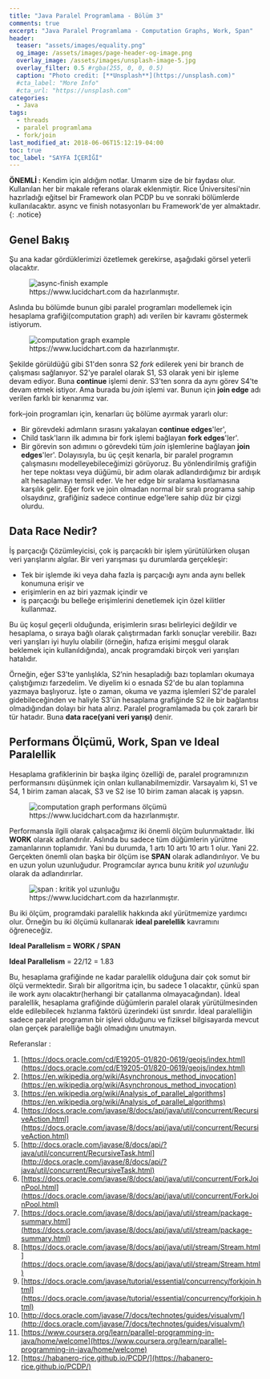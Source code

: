 ```yaml
---
title: "Java Paralel Programlama - Bölüm 3"
comments: true
excerpt: "Java Paralel Programlama - Computation Graphs, Work, Span"
header:
  teaser: "assets/images/equality.png"
  og_image: /assets/images/page-header-og-image.png
  overlay_image: /assets/images/unsplash-image-5.jpg
  overlay_filter: 0.5 #rgba(255, 0, 0, 0.5)
  caption: "Photo credit: [**Unsplash**](https://unsplash.com)"
  #cta_label: "More Info"
  #cta_url: "https://unsplash.com"
categories:
  - Java
tags:
  - threads
  - paralel programlama
  - fork/join
last_modified_at: 2018-06-06T15:12:19-04:00
toc: true
toc_label: "SAYFA İÇERİĞİ"
---
```




**ÖNEMLİ :** Kendim için aldığım notlar. Umarım size de bir faydası olur. Kullanılan her bir makale referans olarak eklenmiştir. Rice Üniversitesi'nin hazırladığı eğitsel bir Framework olan PCDP bu ve sonraki bölümlerde kullanılacaktır. async ve finish notasyonları bu Framework'de yer almaktadır.
{: .notice}

## Genel Bakış

Şu ana kadar gördüklerimizi özetlemek gerekirse, aşağıdaki görsel yeterli olacaktır.

<figure >
  <img src="{{ site.url }}{{ site.baseurl }}/assets/images/async-finish4.jpeg" alt="async-finish example">
  <figcaption>https://www.lucidchart.com da hazırlanmıştır.</figcaption>
</figure>

Aslında bu bölümde bunun gibi paralel programları modellemek için hesaplama grafiği(computation graph) adı verilen bir kavramı göstermek istiyorum.

<figure >
  <img src="{{ site.url }}{{ site.baseurl }}/assets/images/comp_graph1.jpeg" alt="computation graph example">
  <figcaption>https://www.lucidchart.com da hazırlanmıştır.</figcaption>
</figure>

Şekilde görüldüğü gibi S1'den sonra S2 *fork* edilerek yeni bir branch de çalışması sağlanıyor. S2'ye paralel olarak S1, S3 olarak yeni bir işleme devam ediyor. Buna **continue** işlemi denir. S3'ten sonra da aynı görev S4'te devam etmek istiyor. Ama burada bu *join* işlemi var. Bunun için **join edge** adı verilen farklı bir kenarımız var.

fork–join programları için, kenarları üç bölüme ayırmak yararlı olur:

- Bir görevdeki adımların sırasını yakalayan **continue edges**'ler',
- Child task'ların ilk adımına bir fork işlemi bağlayan **fork edges**'ler'.
- Bir görevin son adımını o görevdeki tüm *join* işlemlerine bağlayan **join edges**'ler'.
Dolayısıyla, bu üç çeşit kenarla, bir paralel programın çalışmasını modelleyebileceğimizi görüyoruz. Bu yönlendirilmiş grafiğin her tepe noktası veya düğümü, bir adım olarak adlandırdığımız bir ardışık alt hesaplamayı temsil eder. Ve her edge bir sıralama kısıtlamasına karşılık gelir. Eğer fork ve join olmadan normal bir sıralı programa sahip olsaydınız, grafiğiniz sadece continue edge'lere sahip düz bir çizgi olurdu.

## Data Race Nedir?
İş parçacığı Çözümleyicisi, çok iş parçacıklı bir işlem yürütülürken oluşan veri yarışlarını algılar. Bir veri yarışması şu durumlarda gerçekleşir:

- Tek bir işlemde iki veya daha fazla iş parçacığı aynı anda aynı bellek konumuna erişir ve
- erişimlerin en az biri yazmak içindir ve
- iş parçacığı bu belleğe erişimlerini denetlemek için özel kilitler kullanmaz.

Bu üç koşul geçerli olduğunda, erişimlerin sırası belirleyici değildir ve hesaplama, o sıraya bağlı olarak çalıştırmadan farklı sonuçlar verebilir. Bazı veri yarışları iyi huylu olabilir (örneğin, hafıza erişimi meşgul olarak beklemek için kullanıldığında), ancak programdaki birçok veri yarışları hatalıdır.

Örneğin, eğer S3’te yanlışlıkla, S2’nin hesapladığı bazı toplamları okumaya çalıştığımızı farzedelim. Ve diyelim ki o esnada S2'de bu alan toplamına yazmaya başlıyoruz. İşte o zaman, okuma ve yazma işlemleri S2'de paralel gidebileceğinden ve haliyle S3'ün hesaplama grafiğinde S2 ile bir bağlantısı olmadığından dolayı bir hata alırız. Paralel programlamada bu çok zararlı bir tür hatadır. Buna **data race(yani veri yarışı)** denir.   

## Performans Ölçümü, Work, Span ve Ideal Paralellik
Hesaplama grafiklerinin bir başka ilginç özelliği de, paralel programınızın performansını düşünmek için onları kullanabilmemizdir. Varsayalım ki, S1 ve S4, 1 birim zaman alacak, S3 ve S2 ise 10 birim zaman alacak iş yapsın.

<figure >
  <img src="{{ site.url }}{{ site.baseurl }}/assets/images/comp_graph2.jpeg" alt="computation graph performans ölçümü">
  <figcaption>https://www.lucidchart.com da hazırlanmıştır.</figcaption>
</figure>

Performansla ilgili olarak çalışacağımız iki önemli ölçüm bulunmaktadır. İlki **WORK** olarak adlandırılır. Aslında bu sadece tüm düğümlerin yürütme zamanlarının toplamıdır. Yani bu durumda, 1 artı 10 artı 10 artı 1 olur. Yani 22. Gerçekten önemli olan başka bir ölçüm ise **SPAN** olarak adlandırılıyor. Ve bu en uzun yolun uzunluğudur. Programcılar ayrıca bunu *kritik yol uzunluğu* olarak da adlandırırlar.

<figure >
  <img src="{{ site.url }}{{ site.baseurl }}/assets/images/comp_graph3.jpeg" alt="span : kritik yol uzunluğu">
  <figcaption>https://www.lucidchart.com da hazırlanmıştır.</figcaption>
</figure>

Bu iki ölçüm, programdaki paralellik hakkında akıl yürütmemize yardımcı olur. Örneğin bu iki ölçümü kullanarak **ideal parelellik** kavramını öğreneceğiz.

**Ideal Parallelism = WORK / SPAN**

**Ideal Parallelism** = 22/12
                  = 1.83

Bu, hesaplama grafiğinde ne kadar paralellik olduğuna dair çok somut bir ölçü vermektedir. Sıralı bir allgoritma için, bu sadece 1 olacaktır, çünkü span ile work aynı olacaktır(herhangi bir çatallanma olmayacağından). İdeal paralellik, hesaplama grafiğinde düğümlerin paralel olarak yürütülmesinden elde edilebilecek hızlanma faktörü üzerindeki üst sınırdır. İdeal paralelliğin sadece paralel programın bir işlevi olduğunu ve fiziksel bilgisayarda mevcut olan gerçek paralelliğe bağlı olmadığını unutmayın.

Referanslar :

1. [https://docs.oracle.com/cd/E19205-01/820-0619/geojs/index.html](https://docs.oracle.com/cd/E19205-01/820-0619/geojs/index.html)
2. [https://en.wikipedia.org/wiki/Asynchronous_method_invocation](https://en.wikipedia.org/wiki/Asynchronous_method_invocation)
3. [https://en.wikipedia.org/wiki/Analysis_of_parallel_algorithms](https://en.wikipedia.org/wiki/Analysis_of_parallel_algorithms)
4. [https://docs.oracle.com/javase/8/docs/api/java/util/concurrent/RecursiveAction.html](https://docs.oracle.com/javase/8/docs/api/java/util/concurrent/RecursiveAction.html)
5. [http://docs.oracle.com/javase/8/docs/api/?java/util/concurrent/RecursiveTask.html](http://docs.oracle.com/javase/8/docs/api/?java/util/concurrent/RecursiveTask.html)
6. [https://docs.oracle.com/javase/8/docs/api/java/util/concurrent/ForkJoinPool.html](https://docs.oracle.com/javase/8/docs/api/java/util/concurrent/ForkJoinPool.html)
7. [https://docs.oracle.com/javase/8/docs/api/java/util/stream/package-summary.html](https://docs.oracle.com/javase/8/docs/api/java/util/stream/package-summary.html)
8. [https://docs.oracle.com/javase/8/docs/api/java/util/stream/Stream.html](https://docs.oracle.com/javase/8/docs/api/java/util/stream/Stream.html)
9. [https://docs.oracle.com/javase/tutorial/essential/concurrency/forkjoin.html](https://docs.oracle.com/javase/tutorial/essential/concurrency/forkjoin.html)
10. [http://docs.oracle.com/javase/7/docs/technotes/guides/visualvm/](http://docs.oracle.com/javase/7/docs/technotes/guides/visualvm/)
11. [https://www.coursera.org/learn/parallel-programming-in-java/home/welcome](https://www.coursera.org/learn/parallel-programming-in-java/home/welcome)
12. [https://habanero-rice.github.io/PCDP/](https://habanero-rice.github.io/PCDP/)
